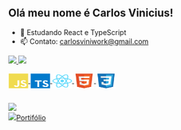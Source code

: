 ## Olá meu nome é Carlos Vinicius!

- 🌱 Estudando React e TypeScript
- 📫 Contato: carlosviniwork@gmail.com

 <div>
  <a href="https://github.com/carlosvinici">
  <img height="180em" src="https://github-readme-stats.vercel.app/api?username=carlosvinici&show_icons=true&theme=merko&include_all_commits=true&count_private=true&hide_border=true"/>
  <img height="180em" src="https://github-readme-stats.vercel.app/api/top-langs/?username=carlosvinici&layout=compact&langs_count=7&theme=merko&hide_border=true"/>
</div>
  
  <div style="display: inline_block"><br>
  <img align="center" alt="Carlos-Js" height="30" width="40" src="https://raw.githubusercontent.com/devicons/devicon/master/icons/javascript/javascript-plain.svg">
  <img align="center" alt="Carlos-Ts" height="30" width="40" src="https://raw.githubusercontent.com/devicons/devicon/master/icons/typescript/typescript-plain.svg">
  <img align="center" alt="Carlos-React" height="30" width="40" src="https://raw.githubusercontent.com/devicons/devicon/master/icons/react/react-original.svg">
  <img align="center" alt="Carlos-HTML" height="30" width="40" src="https://raw.githubusercontent.com/devicons/devicon/master/icons/html5/html5-original.svg">
  <img align="center" alt="Carlos-CSS" height="30" width="40" src="https://raw.githubusercontent.com/devicons/devicon/master/icons/css3/css3-original.svg">
  </div>
  
   ##
 
<div> 
  <a href="https://www.linkedin.com/in/carlos-vinicius-silva/" target="_blank"><img src="https://img.shields.io/badge/-LinkedIn-%230077B5?style=for-the-badge&logo=linkedin&logoColor=white" target="_blank"></a><br>
 <a href="https://carlosvinici.github.io/Portifolio/" target="_blank"><img src="https://img.icons8.com/cute-clipart/50/000000/p.png" target="_blank">Portifólio</a>


